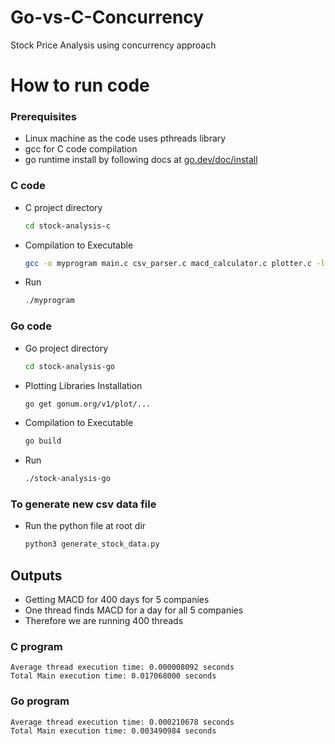 # Go-vs-C-Concurrency
Stock Price Analysis using concurrency approach

# How to run code
### Prerequisites
- Linux machine as the code uses pthreads library
- gcc for C code compilation
- go runtime install by following docs at [go.dev/doc/install](https://go.dev/doc/install)

### C code
- C project directory
  
  ```bash
  cd stock-analysis-c
  ```
- Compilation to Executable

  ```bash
  gcc -o myprogram main.c csv_parser.c macd_calculator.c plotter.c -lpthread -lm
  ```
- Run 

  ```bash
  ./myprogram
  ```

### Go code
- Go project directory
  
  ```bash
  cd stock-analysis-go
  ```
- Plotting Libraries Installation

  ```bash
  go get gonum.org/v1/plot/...
  ```

- Compilation to Executable

  ```bash
  go build
  ```
- Run 

  ```bash
  ./stock-analysis-go
  ```

### To generate new csv data file
- Run the python file at root dir

  ```bash
  python3 generate_stock_data.py
  ```

## Outputs

- Getting MACD for 400 days for 5 companies
- One thread finds MACD for a day for all 5 companies
- Therefore we are running 400 threads 
 
### C program

```
Average thread execution time: 0.000008092 seconds
Total Main execution time: 0.017068000 seconds
```

### Go program

```
Average thread execution time: 0.000210678 seconds
Total Main execution time: 0.003490984 seconds
```
